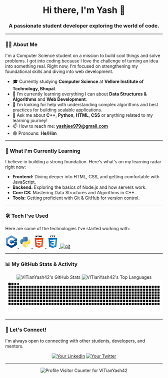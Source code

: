 <div align="center">
<!--   <img src="https://placehold.co/1200x300/0D1117/FFFFFF?text=Hello%2C%20World!&font=inter" alt="Hello World Banner"/> -->
  </div>
<h1 align="center">Hi there, I'm Yash 👋</h1>
<h3 align="center">A passionate student developer exploring the world of code.</h3>

---

### 👨‍💻 About Me

I'm a Computer Science student on a mission to build cool things and solve problems. I got into coding because I love the challenge of turning an idea into something real. Right now, I'm focused on strengthening my foundational skills and diving into web development.

- 🎓 Currently studying **Computer Science** at **Vellore Institute of Tcchnology, Bhopal**.
- 🌱 I’m currently learning everything I can about **Data Structures & Algorithms** and **Web Development**.
- 🤔 I’m looking for help with understanding complex algorithms and best practices for building scalable applications.
- 💬 Ask me about **C++**, **Python**, **HTML**, **CSS** or anything related to my learning journey!
- 📫 How to reach me: **yashjee979@gmail.com**
- 😄 Pronouns: **He/Him**
---

### 🚀 What I'm Currently Learning

I believe in building a strong foundation. Here's what's on my learning radar right now:

-   **Frontend:** Diving deeper into HTML, CSS, and getting comfortable with JavaScript.
-   **Backend:** Exploring the basics of Node.js and how servers work.
-   **Core CS:** Mastering Data Structures and Algorithms in C++.
-   **Tools:** Getting proficient with Git & GitHub for version control.

---

### 🛠️ Tech I've Used

Here are some of the technologies I've started working with:

<p align="left">
  <a href="https://www.cplusplus.com/" target="_blank" rel="noreferrer">
    <img src="https://raw.githubusercontent.com/devicons/devicon/master/icons/cplusplus/cplusplus-original.svg" alt="cplusplus" width="40" height="40"/>
  </a>
  <a href="https://www.python.org" target="_blank" rel="noreferrer">
    <img src="https://raw.githubusercontent.com/devicons/devicon/master/icons/python/python-original.svg" alt="python" width="40" height="40"/>
  </a>
  <a href="https://www.w3.org/html/" target="_blank" rel="noreferrer">
    <img src="https://raw.githubusercontent.com/devicons/devicon/master/icons/html5/html5-original-wordmark.svg" alt="html5" width="40" height="40"/>
  </a>
  <a href="https://www.w3schools.com/css/" target="_blank" rel="noreferrer">
    <img src="https://raw.githubusercontent.com/devicons/devicon/master/icons/css3/css3-original-wordmark.svg" alt="css3" width="40" height="40"/>
  </a>
   <a href="https://git-scm.com/" target="_blank" rel="noreferrer">
    <img src="https://www.vectorlogo.zone/logos/git-scm/git-scm-icon.svg" alt="git" width="40" height="40"/>
  </a>
</p>

---

### 📊 My GitHub Stats & Activity

<div align="center">
  <img src="https://github-readme-stats.vercel.app/api?username=VITianYash42&show_icons=true&theme=tokyonight&hide_border=true&include_all_commits=true&count_private=true" alt="VITianYash42's GitHub Stats" />
  <img src="https://github-readme-stats.vercel.app/api/top-langs/?username=VITianYash42&layout=compact&theme=tokyonight&hide_border=true" alt="VITianYash42's Top Languages" />
</div>

<div align="center">
  <img src="https://github.com/VITianYash42/VITianYash42/blob/output/github-contribution-grid-snake.svg" alt="snake" style="max-width:100%;">
</div>

---

### 🤝 Let's Connect!

I'm always open to connecting with other students, developers, and mentors.

<p align="center">
  <a href="https://linkedin.com/in/yashsinghal979" target="blank"><img align="center" src="https://raw.githubusercontent.com/rahuldkjain/github-profile-readme-generator/master/src/images/icons/Social/linked-in-alt.svg" alt="Your LinkedIn" height="30" width="40" /></a>
  <a href="https://twitter.com/your-twitter-handle" target="blank"><img align="center" src="https://raw.githubusercontent.com/rahuldkjain/github-profile-readme-generator/master/src/images/icons/Social/twitter.svg" alt="Your Twitter" height="30" width="40" /></a>
</p>

---

<p align="center">
  <img src="https://komarev.com/ghpvc/?username=VITianYash42&label=Profile%20Visitors&color=blueviolet&style=flat" alt="Profile Visitor Counter for VITianYash42" />
</p>
